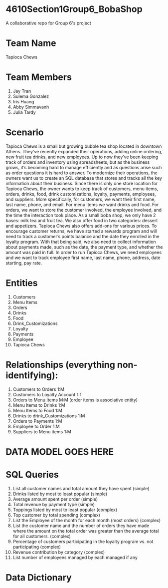 # 4610Section1Group6_BobaShop
A collaborative repo for Group 6's project

# Team Name
Tapioca Chews 

# Team Members 
1. Jay Tran
2. Sulema Gonzalez
3. Iris Huang
4. Abby Simmavanh
5. Julia Tardy

# Scenario
Tapioca Chews is a small but growing bubble tea shop located in downtown Athens. They’ve recently expanded their operations, adding online ordering, new fruit tea drinks, and new employees. Up to now they’ve been keeping track of orders and inventory using spreadsheets, but as the business grows, it’s becoming hard to manage efficiently and as questions arise such as order questions it is hard to answer. To modernize their operations, the owners want us to create an SQL database that stores and tracks all the key information about their business.
Since there is only one store location for Tapioca Chews, the owner wants to keep track of customers, menu items, orders, drinks, food, drink customizations, loyalty, payments, employees, and suppliers. More specifically, for customers, we want their first name, last name, phone, and email. For menu items we want drinks and food. For orders, we want to store the customer involved, the employee involved, and the time the interaction took place. As a small boba shop, we only have 2 bases: milk tea and fruit tea. We also offer food in two categories: dessert and appetizers. Tapioca Chews also offers add-ons for various prices. To encourage customer returns, we have started a rewards program and will need to track a customer’s points balance and the date they enrolled in the loyalty program. With that being said, we also need to collect information about payments made, such as the date, the payment type, and whether the amount was paid in full. In order to run Tapioca Chews, we need employees and we want to track employee first name, last name, phone, address, date starting, pay rate. 


# Entities 
1. Customers
2. Menu Items
3. Orders
4. Drinks
5. Food
6. Drink_Customizations
7. Loyalty
8. Payments
9. Employee
10. Tapioca Chews


# Relationships (everything non-identifying):
1. Customers to Orders 1:M
2. Customers to Loyalty Account 1:1
3. Orders to Menu Items M:M (order items is associative entity)
4. Menu Items to Drinks 1:M
5. Menu Items to Food 1:M
6. Drinks to drink_Customizations 1:M
7. Orders to Payments 1:M
8. Employee to Order 1:M
9. Suppliers to Menu items 1:M

# DATA MODEL GOES HERE 

# SQL Queries 
1. List all customer names and total amount they have spent (simple)
2. Drinks listed by most to least popular (simple)
3. Average amount spent per order (simple)
4. Total revenue by payment type (simple)
5. Toppings listed by most to least popular (complex)
6. Top customer by total spending (complex)
7. List the Employee of the month for each month (most orders) (complex)
8. List the customer name and the number of orders they have made where the amount on the total order was greater than the average total for all customers. (complex)
9. Percentage of customers participating in the loyalty program vs. not participating (complex)
10. Revenue contribution by category (complex)
11. List number of employees managed by each managed if any

# Data Dictionary 




